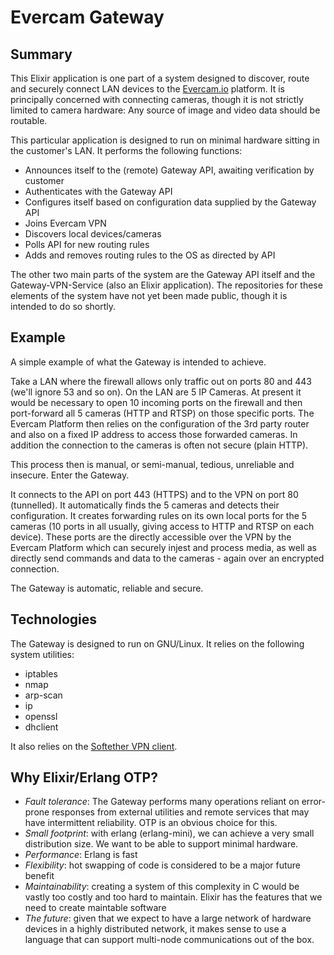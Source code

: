 # Evercam Gateway

## Summary

This Elixir application is one part of a system designed to discover, route and securely connect LAN devices to the [Evercam.io](https://www.evercam.io) platform. It is principally concerned with connecting cameras, though it is not strictly limited to camera hardware: Any source of image and video data should be routable.

This particular application is designed to run on minimal hardware sitting in the customer's LAN. It performs the following functions:

*    Announces itself to the (remote) Gateway API, awaiting verification by customer
*    Authenticates with the Gateway API
*    Configures itself based on configuration data supplied by the Gateway API
*    Joins Evercam VPN
*    Discovers local devices/cameras
*    Polls API for new routing rules
*    Adds and removes routing rules to the OS as directed by API

The other two main parts of the system are the Gateway API itself and the Gateway-VPN-Service (also an Elixir application). The repositories for these elements of the system have not yet been made public, though it is intended to do so shortly.

## Example

A simple example of what the Gateway is intended to achieve. 

Take a LAN where the firewall allows only traffic out on ports 80 and 443 (we'll ignore 53 and so on). On the LAN are 5 IP Cameras. At present it would be necessary to open 10 incoming ports on the firewall and then port-forward all 5 cameras (HTTP and RTSP) on those specific ports. The Evercam Platform then relies on the configuration of the 3rd party router and also on a fixed IP address to access those forwarded cameras. In addition the connection to the cameras is often not secure (plain HTTP). 

This process then is manual, or semi-manual, tedious, unreliable and insecure. Enter the Gateway.

It connects to the API on port 443 (HTTPS) and to the VPN on port 80 (tunnelled). It automatically finds the 5 cameras and detects their configuration. It creates forwarding rules on its own local ports for the 5 cameras (10 ports in all usually, giving access to HTTP and RTSP on each device). These ports are the directly accessible over the VPN by the Evercam Platform which can securely injest and process media, as well as directly send commands and data to the cameras - again over an encrypted connection.

The Gateway is automatic, reliable and secure.

## Technologies

The Gateway is designed to run on GNU/Linux. It relies on the following system utilities:

*    iptables
*    nmap
*    arp-scan
*    ip
*    openssl
*    dhclient

It also relies on the [Softether VPN client](http://www.softether.org).

## Why Elixir/Erlang OTP?

*    *Fault tolerance*: The Gateway performs many operations reliant on error-prone responses from external utilities and remote services that may have intermittent reliability. OTP is an obvious choice for this.
*    *Small footprint*: with erlang (erlang-mini), we can achieve a very small distribution size. We want to be able to support minimal hardware.
*    *Performance*: Erlang is fast
*    *Flexibility*: hot swapping of code is considered to be a major future benefit
*    *Maintainability*: creating a system of this complexity in C would be vastly too costly and too hard to maintain. Elixir has the features that we need to create maintable software
*    *The future*: given that we expect to have a large network of hardware devices in a highly distributed network, it makes sense to use a language that can support multi-node communications out of the box.
